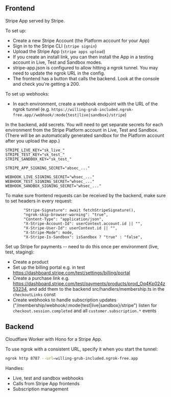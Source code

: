 ## Frontend
Stripe App served by Stripe.

To set up:
- Create a new Stripe Account (the Platform account for your App)
- Sign in to the Stripe CLI (`stripe signin`)
- Upload the Stripe App (`stripe apps upload`)
- If you create an install link, you can then install the App in a testing account in Live, Test and Sandbox modes.
- stripe-app.json is configured to allow hitting a ngrok tunnel. You may need to update the ngrok URL in the config.
- The frontend has a button that calls the backend. Look at the console and check you're getting a 200.

To set up webhooks:
- In each environment, create a webhook endpoint with the URL of the ngrok tunnel (e.g. `https://willing-grub-included.ngrok-free.app//webhook/:mode{test|live|sandbox}/stripe`)

In the backend, add secrets. You will need to get separate secrets for each environment from the Stripe Platform account in Live, Test and Sandbox. (There will be an automatically generated sandbox for the Platform account after you upload the app.)
```
STRIPE_LIVE_KEY="sk_live_"
STRIPE_TEST_KEY="sk_test_"
STRIPE_SANDBOX_KEY="sk_test_"

STRIPE_APP_SIGNING_SECRET="absec_..."

WEBHOOK_LIVE_SIGNING_SECRET="whsec_..."
WEBHOOK_TEST_SIGNING_SECRET="whsec_..."
WEBHOOK_SANDBOX_SIGNING_SECRET="whsec_..."
```

To make sure frontend requests can be received by the backend, make sure to set headers in every request:
```
        "Stripe-Signature": await fetchStripeSignature(),
        "ngrok-skip-browser-warning": "true",
        "Content-Type": "application/json",
        "X-Stripe-Account-Id": userContext.account.id || "",
        "X-Stripe-User-Id": userContext.id || "",
        "X-Stripe-Mode": mode,
        "X-Stripe-Is-Sandbox": isSandbox ? "true" : "false",
```

Set up Stripe for payments -- need to do this once per environment (live, test, staging):
- Create a product 
- Set up the billing portal e.g. in test https://dashboard.stripe.com/test/settings/billing/portal
- Create a purchase link e.g. https://dashboard.stripe.com/test/payments/products/prod_Oq4Kp024z53234, and add them to the backend src/handlers/membership.ts in the `checkoutLinks` const
- Create webhooks to handle subscription updates ("/membership/webhook/:mode{test|live|sandbox}/stripe")
  listen for `checkout.session.completed` and all `customer.subscription.*` events

## Backend
Cloudflare Worker with Hono for a Stripe App.

To use ngrok with a consistent URL, specify it when you start the tunnel:
```sh
ngrok http 8787 --url=willing-grub-included.ngrok-free.app
```

Handles:
- Live, test and sandbox webhooks
- Calls from Stripe App frontends
- Subscription management